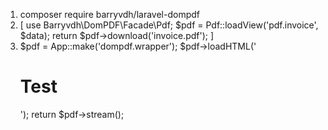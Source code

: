 1. composer require barryvdh/laravel-dompdf
2. [    use Barryvdh\DomPDF\Facade\Pdf;
        $pdf = Pdf::loadView('pdf.invoice', $data);
        return $pdf->download('invoice.pdf');
   ]
3. $pdf = App::make('dompdf.wrapper');
   $pdf->loadHTML('<h1>Test</h1>');
   return $pdf->stream();
   
